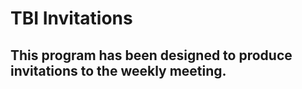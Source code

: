 # TBI Invitations 

## This program has been designed to produce invitations to the weekly meeting.

